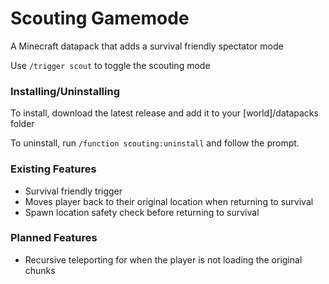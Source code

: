 # Scouting Gamemode
A Minecraft datapack that adds a survival friendly spectator mode

Use `/trigger scout` to toggle the scouting mode
### Installing/Uninstalling
To install, download the latest release and add it to your [world]/datapacks folder

To uninstall, run `/function scouting:uninstall` and follow the prompt.
### Existing Features
- Survival friendly trigger
- Moves player back to their original location when returning to survival
- Spawn location safety check before returning to survival

### Planned Features
- Recursive teleporting for when the player is not loading the original chunks

